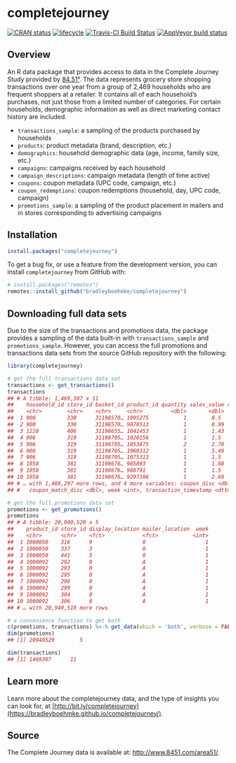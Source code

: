 
<!-- README.md is generated from README.Rmd. Please edit that file -->

# completejourney

<!-- badges: start -->

[![CRAN
status](https://www.r-pkg.org/badges/version/completejourney)](https://CRAN.R-project.org/package=completejourney)
[![lifecycle](https://img.shields.io/badge/lifecycle-stable-brightgreen.svg)](https://www.tidyverse.org/lifecycle/#stable)
[![Travis-CI Build
Status](https://travis-ci.org/bradleyboehmke/completejourney.svg?branch=master)](https://travis-ci.org/bradleyboehmke/completejourney)
[![AppVeyor build
status](https://ci.appveyor.com/api/projects/status/github/bradleyboehmke/completejourney?branch=master&svg=true)](https://ci.appveyor.com/project/bradleyboehmke/completejourney)
<!-- badges: end -->

## Overview

An R data package that provides access to data in the Complete Journey
Study provided by [84.51°](http://www.8451.com). The data represents
grocery store shopping transactions over one year from a group of 2,469
households who are frequent shoppers at a retailer. It contains all of
each household’s purchases, not just those from a limited number of
categories. For certain households, demographic information as well as
direct marketing contact history are included.

  - `transactions_sample`: a sampling of the products purchased by
    households
  - `products`: product metadata (brand, description, etc.)
  - `demographics`: household demographic data (age, income, family
    size, etc.)
  - `campaigns`: campaigns received by each household
  - `campaign_descriptions`: campaign metadata (length of time active)
  - `coupons`: coupon metadata (UPC code, campaign, etc.)
  - `coupon_redemptions`: coupon redemptions (household, day, UPC code,
    campaign)
  - `promotions_sample`: a sampling of the product placement in mailers
    and in stores corresponding to advertising campaigns

## Installation

``` r
install.packages("completejourney")
```

To get a bug fix, or use a feature from the development version, you can
install `completejourney` from GitHub with:

``` r
# install.packages("remotes")
remotes::install_github("bradleyboehmke/completejourney")
```

## Downloading full data sets

Due to the size of the transactions and promotions data, the package
provides a sampling of the data built-in with `transactions_sample` and
`promotions_sample`. However, you can access the full promotions and
transactions data sets from the source GitHub repository with the
following:

``` r
library(completejourney)

# get the full transactions data set
transactions <- get_transactions()
transactions
## # A tibble: 1,469,307 x 11
##    household_id store_id basket_id product_id quantity sales_value retail_disc
##    <chr>        <chr>    <chr>     <chr>         <dbl>       <dbl>       <dbl>
##  1 900          330      31198570… 1095275           1        0.5        0    
##  2 900          330      31198570… 9878513           1        0.99       0.1  
##  3 1228         406      31198655… 1041453           1        1.43       0.15 
##  4 906          319      31198705… 1020156           1        1.5        0.290
##  5 906          319      31198705… 1053875           2        2.78       0.8  
##  6 906          319      31198705… 1060312           1        5.49       0.5  
##  7 906          319      31198705… 1075313           1        1.5        0.290
##  8 1058         381      31198676… 985893            1        1.88       0.21 
##  9 1058         381      31198676… 988791            1        1.5        1.29 
## 10 1058         381      31198676… 9297106           1        2.69       0    
## # … with 1,469,297 more rows, and 4 more variables: coupon_disc <dbl>,
## #   coupon_match_disc <dbl>, week <int>, transaction_timestamp <dttm>
```

``` r
# get the full promotions data set
promotions <- get_promotions()
promotions
## # A tibble: 20,940,529 x 5
##    product_id store_id display_location mailer_location  week
##    <chr>      <chr>    <fct>            <fct>           <int>
##  1 1000050    316      9                0                   1
##  2 1000050    337      3                0                   1
##  3 1000050    441      5                0                   1
##  4 1000092    292      0                A                   1
##  5 1000092    293      0                A                   1
##  6 1000092    295      0                A                   1
##  7 1000092    298      0                A                   1
##  8 1000092    299      0                A                   1
##  9 1000092    304      0                A                   1
## 10 1000092    306      0                A                   1
## # … with 20,940,519 more rows
```

``` r
# a convenience function to get both
c(promotions, transactions) %<-% get_data(which = 'both', verbose = FALSE)
dim(promotions)
## [1] 20940529        5

dim(transactions)
## [1] 1469307      11
```

## Learn more

Learn more about the completejourney data, and the type of insights you
can look for, at
[http://bit.ly/completejourney](https://bradleyboehmke.github.io/completejourney/).

## Source

The Complete Journey data is available at:
<http://www.8451.com/area51/>.
